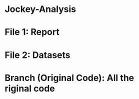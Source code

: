 # Jockey-Analysis

# File 1: Report
# File 2: Datasets

# Branch (Original Code): All the riginal code

